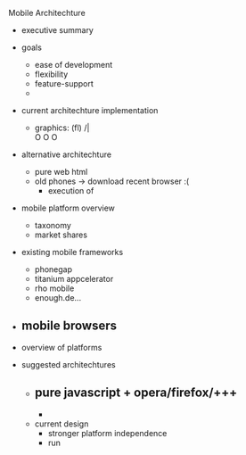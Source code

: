 Mobile Architechture

- executive summary
- goals
  - ease of development
  - flexibility
  - feature-support
  - 
- current architechture implementation
  - graphics:
               (fl)
                /|\
               O O O
- alternative architechture
  - pure web html
  - old phones -> download recent browser :(
    - execution of 
- mobile platform overview
    - taxonomy
    - market shares
- existing mobile frameworks
    - phonegap
    - titanium appcelerator
    - rho mobile
    - enough.de...
- mobile browsers
  - 


- overview of platforms
- suggested architechtures
  - pure javascript + opera/firefox/+++
    - 
    - 
  - current design
    - stronger platform independence
    - run
